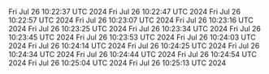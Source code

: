 Fri Jul 26 10:22:37 UTC 2024
Fri Jul 26 10:22:47 UTC 2024
Fri Jul 26 10:22:57 UTC 2024
Fri Jul 26 10:23:07 UTC 2024
Fri Jul 26 10:23:16 UTC 2024
Fri Jul 26 10:23:25 UTC 2024
Fri Jul 26 10:23:34 UTC 2024
Fri Jul 26 10:23:45 UTC 2024
Fri Jul 26 10:23:53 UTC 2024
Fri Jul 26 10:24:03 UTC 2024
Fri Jul 26 10:24:14 UTC 2024
Fri Jul 26 10:24:25 UTC 2024
Fri Jul 26 10:24:34 UTC 2024
Fri Jul 26 10:24:44 UTC 2024
Fri Jul 26 10:24:54 UTC 2024
Fri Jul 26 10:25:04 UTC 2024
Fri Jul 26 10:25:13 UTC 2024
